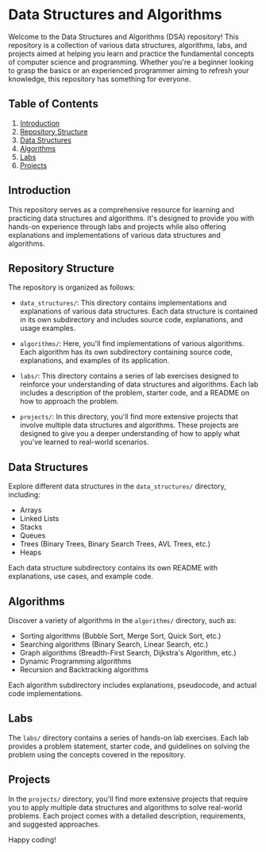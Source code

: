 # Data Structures and Algorithms

Welcome to the Data Structures and Algorithms (DSA) repository! This repository is a collection of various data structures, algorithms, labs, and projects aimed at helping you learn and practice the fundamental concepts of computer science and programming. Whether you're a beginner looking to grasp the basics or an experienced programmer aiming to refresh your knowledge, this repository has something for everyone.

## Table of Contents

1. [Introduction](#introduction)
2. [Repository Structure](#repository-structure)
3. [Data Structures](#data-structures)
4. [Algorithms](#algorithms)
5. [Labs](#labs)
6. [Projects](#projects)

## Introduction

This repository serves as a comprehensive resource for learning and practicing data structures and algorithms. It's designed to provide you with hands-on experience through labs and projects while also offering explanations and implementations of various data structures and algorithms.

## Repository Structure

The repository is organized as follows:

- `data_structures/`: This directory contains implementations and explanations of various data structures. Each data structure is contained in its own subdirectory and includes source code, explanations, and usage examples.

- `algorithms/`: Here, you'll find implementations of various algorithms. Each algorithm has its own subdirectory containing source code, explanations, and examples of its application.

- `labs/`: This directory contains a series of lab exercises designed to reinforce your understanding of data structures and algorithms. Each lab includes a description of the problem, starter code, and a README on how to approach the problem.

- `projects/`: In this directory, you'll find more extensive projects that involve multiple data structures and algorithms. These projects are designed to give you a deeper understanding of how to apply what you've learned to real-world scenarios.

## Data Structures

Explore different data structures in the `data_structures/` directory, including:

- Arrays
- Linked Lists
- Stacks
- Queues
- Trees (Binary Trees, Binary Search Trees, AVL Trees, etc.)
- Heaps

Each data structure subdirectory contains its own README with explanations, use cases, and example code.

## Algorithms

Discover a variety of algorithms in the `algorithms/` directory, such as:

- Sorting algorithms (Bubble Sort, Merge Sort, Quick Sort, etc.)
- Searching algorithms (Binary Search, Linear Search, etc.)
- Graph algorithms (Breadth-First Search, Dijkstra's Algorithm, etc.)
- Dynamic Programming algorithms
- Recursion and Backtracking algorithms

Each algorithm subdirectory includes explanations, pseudocode, and actual code implementations.

## Labs

The `labs/` directory contains a series of hands-on lab exercises. Each lab provides a problem statement, starter code, and guidelines on solving the problem using the concepts covered in the repository.

## Projects

In the `projects/` directory, you'll find more extensive projects that require you to apply multiple data structures and algorithms to solve real-world problems. Each project comes with a detailed description, requirements, and suggested approaches.

Happy coding!

